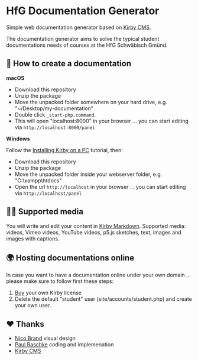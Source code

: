 HfG Documentation Generator
==========================

Simple web documentation generator based on [Kirby CMS](https://getkirby.com/).

The documentation generator aims to solve the typical student documentations needs of courses at the HfG Schwäbisch Gmünd.

🤖 How to create a documentation
--------------------------------

**macOS**

* Download this repository
* Unzip the package
* Move the unpacked folder somewhere on your hard drive, e.g. "~/Desktop/my-documentation"
* Double click `_start-php.command`. 
* This will open "localhost:8000" in your browser ... you can start editing via `http://localhost:8000/panel`

**Windows**

Follow the [Installing Kirby on a PC](https://getkirby.com/docs/installation/on-a-pc) tutorial, then:


* Download this repository
* Unzip the package
* Move the unpacked folder inside your webserver folder, e.g. "C:\xampp\htdocs\"
* Open the url `http://localhost` in your browser ... you can start editing via `http://localhost/panel`

👩‍🎨 Supported media
------------------
You will write and edit your content in [Kirby Markdown](https://getkirby.com/docs/content/text). Supported media: videos, Vimeo videos, YouTube videos, p5.js sketches, text, images and images with captions.

🌍 Hosting documentations online
--------------------------------
In case you want to have a documentation online under your own domain ... please make sure to follow first these steps:

1. [Buy](https://getkirby.com/buy) your own Kirby license
2. Delete the default "student" user (site/accounts/student.php) and create your own user.

❤️ Thanks
---------
* [Nico Brand](http://www.nico-brand.com) visual design
* [Paul Raschke](https://paul-raschke.de/) coding and implemenation 
* [Kirby CMS](https://getkirby.com)
